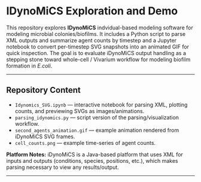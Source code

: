 # IDynoMiCS Exploration and Demo 
This repository explores **IDynoMiCS** indvidual-based modeling software for modeling microbial colonies/biofilms. It includes a Python script to parse XML outputs and summarize agent counts by timestep and a Jupyter notebook to convert per-timestep SVG snapshots into an animated GIF for quick inspection. The goal is to evaluate iDynoMiCS output handling as a stepping stone toward whole-cell / Vivarium workflow for modeling biofilm formation in _E.coli_.

---

## Repository Content

- `Idynomics_SVG.ipynb` — interactive notebook for parsing XML, plotting counts, and previewing SVGs as images/animations.
- `parsing_idynomics.py` — script version of the parsing/visualization workflow.
- `second_agents_animation.gif` — example animation rendered from iDynoMiCS SVG frames.
- `cell_counts.png` — example time-series of agent counts.

**Platform Notes:** iDynoMiCS is a Java-based platform that uses XML for inputs and outputs (conditions, species, positions, etc.), which makes parsing necessary to view any results/output. 

---

